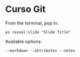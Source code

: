 
# Curso Git

From the terminal, pop in:

  ```yo reveal:slide "Slide Title"```

Available options:

 ```--markdown --attributes --notes```
